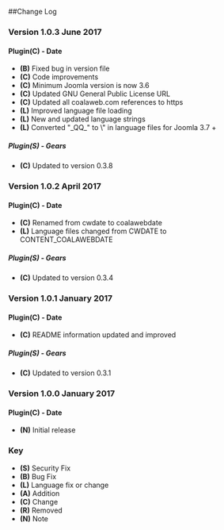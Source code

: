 ##Change Log

### Version 1.0.3 June 2017

#### Plugin(C) - Date
- **(B)** Fixed bug in version file
- **(C)** Code improvements
- **(C)** Minimum Joomla version is now 3.6
- **(C)** Updated GNU General Public License URL
- **(C)** Updated all coalaweb.com references to https
- **(L)** Improved language file loading
- **(L)** New and updated language strings
- **(L)** Converted "\_QQ_" to \\" in language files for Joomla 3.7 +

##### Plugin(S) - Gears
 - **(C)** Updated to version 0.3.8

### Version 1.0.2 April 2017

#### Plugin(C) - Date
 - **(C)** Renamed from cwdate to coalawebdate
 - **(L)** Language files changed from CWDATE to CONTENT_COALAWEBDATE

##### Plugin(S) - Gears
 - **(C)** Updated to version 0.3.4
 
### Version 1.0.1 January 2017

#### Plugin(C) - Date
 - **(C)** README information updated and improved

##### Plugin(S) - Gears
 - **(C)** Updated to version 0.3.1

### Version 1.0.0 January 2017

#### Plugin(C) - Date

- **(N)** Initial release

### Key
- **(S)** Security Fix
- **(B)** Bug Fix
- **(L)** Language fix or change
- **(A)** Addition
- **(C)** Change
- **(R)** Removed
- **(N)** Note